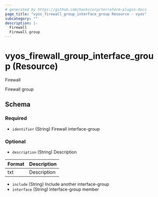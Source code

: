 ```yaml
---
# generated by https://github.com/hashicorp/terraform-plugin-docs
page_title: "vyos_firewall_group_interface_group Resource - vyos"
subcategory: ""
description: |-
  Firewall
  Firewall group
---
```


# vyos_firewall_group_interface_group (Resource)

Firewall

Firewall group



<!-- schema generated by tfplugindocs -->
## Schema

### Required

- `identifier` (String) Firewall interface-group

### Optional

- `description` (String) Description

|  Format  |  Description  |
|----------|---------------|
|  txt  |  Description  |
- `include` (String) Include another interface-group
- `interface` (String) Interface-group member
